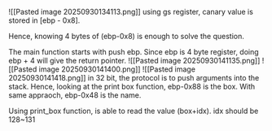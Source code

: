 ![[Pasted image 20250930134113.png]]
using gs register, canary value is stored in [ebp - 0x8].


Hence, knowing 4 bytes of (ebp-0x8) is enough to solve the question. 

The main function starts with push ebp.
Since ebp is 4 byte register, doing ebp + 4 will give the return pointer. 
![[Pasted image 20250930141135.png]]
![[Pasted image 20250930141400.png]]
![[Pasted image 20250930141418.png]]
in 32 bit, the protocol is to push arguments into the stack. Hence, looking at the print box function, ebp-0x88 is the box. 
With same appraoch, ebp-0x48 is the name.

Using print_box function, is able to read the value (box+idx). idx should be 128~131